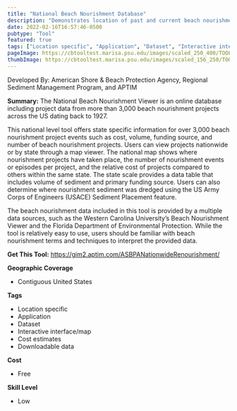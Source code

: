 ```yaml
---
title: "National Beach Nourishment Database"
description: "Demonstrates location of past and current beach nourishment projects, number of nourishment episodes in one area, date of project completion, cost, and volume of the project."
date: 2022-02-16T16:57:46-0500
pubtype: "Tool"
featured: true
tags: ["Location specific", "Application", "Dataset", "Interactive interface/map", "Cost estimates", "Downloadable data"]
pageImage: https://cbtooltest.marisa.psu.edu/images/scaled_250_400/TOOLID_63.0_ScreenCapture-1.png
thumbImage: https://cbtooltest.marisa.psu.edu/images/scaled_156_250/TOOLID_63.0_ScreenCapture-1.png
---
```

Developed By: American Shore & Beach Protection Agency, Regional Sediment Management Program, and APTIM

**Summary:** The National Beach Nourishment Viewer is an online database including project data from more than 3,000 beach nourishment projects across the US dating back to 1927.

This national level tool offers state specific information for over 3,000 beach nourishment project events such as cost, volume, funding source, and number of beach nourishment projects. Users can view projects nationwide or by state through a map viewer. The national map shows where nourishment projects have taken place, the number of nourishment events or episodes per project, and the relative cost of projects compared to others within the same state. The state scale provides a data table that includes volume of sediment and primary funding source. Users can also determine where nourishment sediment was dredged using the US Army Corps of Engineers (USACE) Sediment Placement feature. 

The beach nourishment data included in this tool is provided by a multiple data sources, such as the Western Carolina University’s Beach Nourishment Viewer and the Florida Department of Environmental Protection. While the tool is relatively easy to use, users should be familiar with beach nourishment terms and techniques to interpret the provided data.


__**Get This Tool:**__ https://gim2.aptim.com/ASBPANationwideRenourishment/

__**Geographic Coverage**__
- Contiguous United States

__**Tags**__
-  Location specific
-  Application
-  Dataset
-  Interactive interface/map
-  Cost estimates
-  Downloadable data

__**Cost**__
- Free

__**Skill Level**__
- Low
